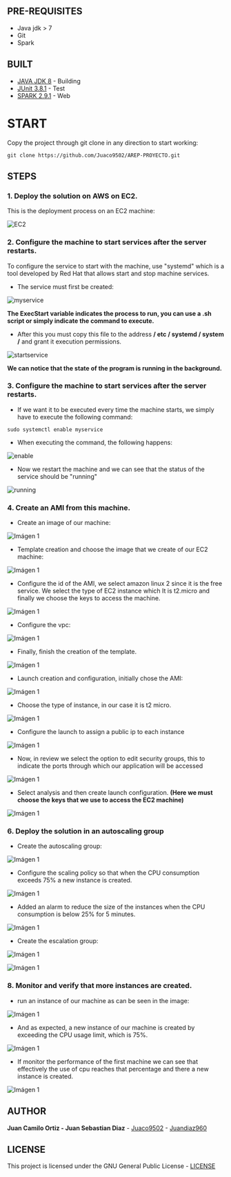## PRE-REQUISITES

* Java jdk > 7
* Git
* Spark

## BUILT

* [JAVA JDK 8](http://www.oracle.com/technetwork/java/javase/overview/index.html) - Building
* [JUnit 3.8.1](https://mvnrepository.com/artifact/junit/junit/3.8.1) - Test
* [SPARK 2.9.1](http://sparkjava.com/download) - Web

# START

Copy the project through git clone in any direction to start working:
```
git clone https://github.com/Juaco9502/AREP-PROYECTO.git
```

## STEPS

### 1. Deploy the solution on AWS on EC2.

This is the deployment process on an EC2 machine:

![EC2](img/EC2.PNG)

### 2. Configure the machine to start services after the server restarts.


To configure the service to start with the machine, use "systemd" which is a tool developed by Red Hat that allows
start and stop machine services.

* The service must first be created:

![myservice](img/myservice.PNG)


**The ExecStart variable indicates the process to run, you can use a .sh script or simply indicate the command to execute.**

* After this you must copy this file to the address **/ etc / systemd / system /** and grant it execution permissions.

![startservice](img/startservice.PNG)

**We can notice that the state of the program is running in the background.**

### 3. Configure the machine to start services after the server restarts.

* If we want it to be executed every time the machine starts, we simply have to execute the following command:

```
sudo systemctl enable myservice
``` 

* When executing the command, the following happens:

![enable](img/enable.PNG)

* Now we restart the machine and we can see that the status of the service should be "running"

![running](img/running.PNG)


### 4. Create an AMI from this machine.

* Create an image of our machine:

![Imágen 1](img/Imagen.PNG)

* Template creation and choose the image that we create of our EC2 machine:

![Imágen 1](img/imagen2.PNG)

* Configure the id of the AMI, we select amazon linux 2 since it is the free service. We select the type of EC2 instance which
It is t2.micro and finally we choose the keys to access the machine.

![Imágen 1](img/template.PNG)

* Configure the vpc:

![Imágen 1](img/vpc-template.PNG)

* Finally, finish the creation of the template.

![Imágen 1](img/create-template.PNG)

* Launch creation and configuration, initially chose the AMI:

![Imágen 1](img/configuracion.PNG)

* Choose the type of instance, in our case it is t2 micro.

![Imágen 1](img/configuracion2.PNG)

* Configure the launch to assign a public ip to each instance

![Imágen 1](img/configuracion3.PNG)


* Now, in review we select the option to edit security groups, this to indicate the ports through which our application will be accessed

![Imágen 1](img/configuracion4.PNG)

* Select analysis and then create launch configuration. **(Here we must choose the keys that we use to access the EC2 machine)**

![Imágen 1](img/configuracion5.PNG)

### 6. Deploy the solution in an autoscaling group

* Create the autoscaling group:

![Imágen 1](img/grupo.PNG)

* Configure the scaling policy so that when the CPU consumption exceeds 75% a new instance is created. 

![Imágen 1](img/alarma.PNG)

* Added an alarm to reduce the size of the instances when the CPU consumption is below 25% for 5 minutes.

![Imágen 1](img/alarma2.PNG)

* Create the escalation group:

![Imágen 1](img/creacion.PNG)

![Imágen 1](img/creacion2.PNG)

### 8. Monitor and verify that more instances are created.

* run an instance of our machine as can be seen in the image:

![Imágen 1](img/ejemplo.PNG)

* And as expected, a new instance of our machine is created by exceeding the CPU usage limit, which is 75%.

![Imágen 1](img/Ejemplo2.PNG)

* If monitor the performance of the first machine we can see that effectively the use of cpu reaches that percentage and there a new instance is created.

![Imágen 1](img/cpu.PNG)

## AUTHOR

**Juan Camilo Ortiz - Juan Sebastian Diaz** - [Juaco9502](https://github.com/juaco9502) - [Juandiaz960](https://github.com/juandiaz960)


## LICENSE

This project is licensed under the GNU General Public License - [LICENSE](LICENSE) 